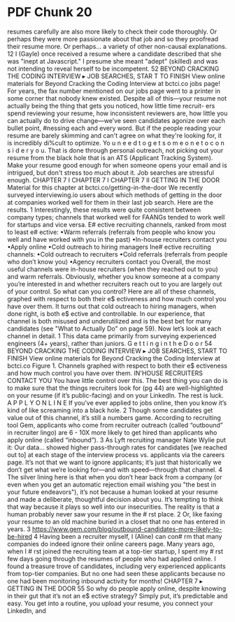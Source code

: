 # PDF Chunk 20

resumes carefully are also more likely to check their code thoroughly. Or perhaps they were more passionate about that job and so they proofread their resume more. Or perhaps... a variety of other non-causal explanations. 12 I (Gayle) once received a resume where a candidate described that she was "inept at Javascript." I presume she meant "adept" (skilled) and was not intending to reveal herself to be incompetent. 52 BEYOND CRACKING THE CODING INTERVIEW ▸ JOB SEARCHES, STAR T TO FINISH View online materials for Beyond Cracking the Coding Interview at bctci.co jobs page! For years, the fax number mentioned on our jobs page went to a printer in some corner that nobody knew existed. Despite all of this—your resume not actually being the thing that gets you noticed, how little time recruit- ers spend reviewing your resume, how inconsistent reviewers are, how little you can actually do to drive change—we’ve seen candidates agonize over each bullet point, #nessing each and every word. But if the people reading your resume are barely skimming and can't agree on what they're looking for, it is incredibly di%cult to optimize. Yo u n e e d t o g e t s o m e o n e t o c o n s i d e r y o u. That is done through personal outreach, not picking out your resume from the black hole that is an ATS (Applicant Tracking System). Make your resume good enough for when someone opens your email and is intrigued, but don't stress too much about it. Job searches are stressful enough. CHAPTER 7 I CHAPTER 7 I CHAPTER 7 II GETTING IN THE DOOR Material for this chapter at bctci.co/getting-in-the-door We recently surveyed interviewing.io users about which methods of getting in the door at companies worked well for them in their last job search. Here are the results. 1 Interestingly, these results were quite consistent between company types; channels that worked well for FAANGs tended to work well for startups and vice versa. E# ective recruiting channels, ranked from most to least e# ective: •Warm referrals (referrals from people who know you well and have worked with you in the past) •In-house recruiters contact you •Apply online •Cold outreach to hiring managers Ine# ective recruiting channels: •Cold outreach to recruiters •Cold referrals (referrals from people who don’t know you) •Agency recruiters contact you Overall, the most useful channels were in-house recruiters (when they reached out to you) and warm referrals. Obviously, whether you know someone at a company you’re interested in and whether recruiters reach out to you are largely out of your control. So what can you control? Here are all of these channels, graphed with respect to both their e$ ectiveness and how much control you have over them. It turns out that cold outreach to hiring managers, when done right, is both e$ ective and controllable. In our experience, that channel is both misused and underutilized and is the best bet for many candidates (see "What to Actually Do" on page 59). Now let’s look at each channel in detail. 1 This data came primarily from surveying experienced engineers (4+ years), rather than juniors. G e t t i n g i n t h e D o o r 54 BEYOND CRACKING THE CODING INTERVIEW ▸ JOB SEARCHES, START TO FINISH View online materials for Beyond Cracking the Coding Interview at bctci.co Figure 1. Channels graphed with respect to both their e$ ectiveness and how much control you have over them. IN'HOUSE RECRUITERS CONTACT YOU You have little control over this. The best thing you can do is to make sure that the things recruiters look for (pg 44) are well-highlighted on your resume (if it’s public-facing) and on your LinkedIn. The rest is luck. A P P L Y O N L I N E If you’ve ever applied to jobs online, then you know it’s kind of like screaming into a black hole. 2 Though some candidates get value out of this channel, it’s still a numbers game. According to recruiting tool Gem, applicants who come from recruiter outreach (called “outbound” in recruiter lingo) are 6 - 10X more likely to get hired than applicants who apply online (called “inbound”). 3 As Lyft recruiting manager Nate Wylie put it: Our data... showed higher pass-through rates for candidates [we reached out to] at each stage of the interview process vs. applicants via the careers page. It’s not that we want to ignore applicants; it’s just that historically we don’t get what we’re looking for—and with speed—through that channel. 4 The silver lining here is that when you don’t hear back from a company (or even when you get an automatic rejection email wishing you "the best in your future endeavors"), it’s not because a human looked at your resume and made a deliberate, thoughtful decision about you. It’s tempting to think that way because it plays so well into our insecurities. The reality is that a human probably never saw your resume in the # rst place. 2 Or, like faxing your resume to an old machine buried in a closet that no one has entered in years. 3 https://www.gem.com/blog/outbound-candidates-more-likely-to-be-hired 4 Having been a recruiter myself, I (Aline) can con# rm that many companies do indeed ignore their online careers page. Many years ago, when I # rst joined the recruiting team at a top-tier startup, I spent my # rst few days going through the resumes of people who had applied online. I found a treasure trove of candidates, including very experienced applicants from top-tier companies. But no one had seen these applicants because no one had been monitoring inbound activity for months! CHAPTER 7 ▸ GETTING IN THE DOOR 55 So why do people apply online, despite knowing in their gut that it’s not an e$ ective strategy? Simply put, it’s predictable and easy. You get into a routine, you upload your resume, you connect your LinkedIn, and